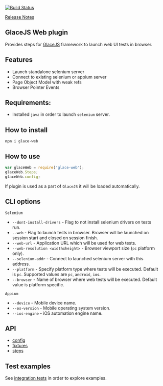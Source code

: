 [![Build Status](https://travis-ci.org/glacejs/glace-web.svg?branch=master)](https://travis-ci.org/glacejs/glace-web)

[Release Notes](tutorial-release-notes.html)

## GlaceJS Web plugin

Provides steps for [GlaceJS](https://glacejs.github.io/glace-core/) framework to launch web UI tests in browser.

## Features

- Launch standalone selenium server
- Connect to existing selenium or appium server
- Page Object Model with weak refs
- Browser Pointer Events

## Requirements:

- Installed `java` in order to launch `selenium` server.

## How to install

```
npm i glace-web
```

## How to use

```javascript
var glaceWeb = require("glace-web");
glaceWeb.Steps;
glaceWeb.config;
```

If plugin is used as a part of `GlaceJS` it will be loaded automatically.

## CLI options

`Selenium`
- `--dont-install-drivers` - Flag to not install selenium drivers on tests run.
- `--web` - Flag to launch tests in browser. Browser will be launched on session start and closed on session finish.
- `--web-url` - Application URL which will be used for web tests.
- `--web-resolution <widthxheight>` - Browser viewport size (`pc` platform only).
- `--selenium-addr` - Connect to launched selenium server with this address.
- `--platform` - Specify platform type where tests will be executed. Default is `pc`. Supported values are `pc`, `android`, `ios`.
- `--browser` - Name of browser where web tests will be executed. Default value is platform specific.

`Appium`
- `--device` - Mobile device name.
- `--os-version` - Mobile operating system version.
- `--ios-engine` - iOS automation engine name.

## API

- [config](GlaceConfig.html)
- [fixtures](global.html)
- [steps](WebSteps.html)

## Test examples

See [integration tests](https://github.com/glacejs/glace-js/blob/master/tests/integration/testWeb.js) in order to explore examples.
